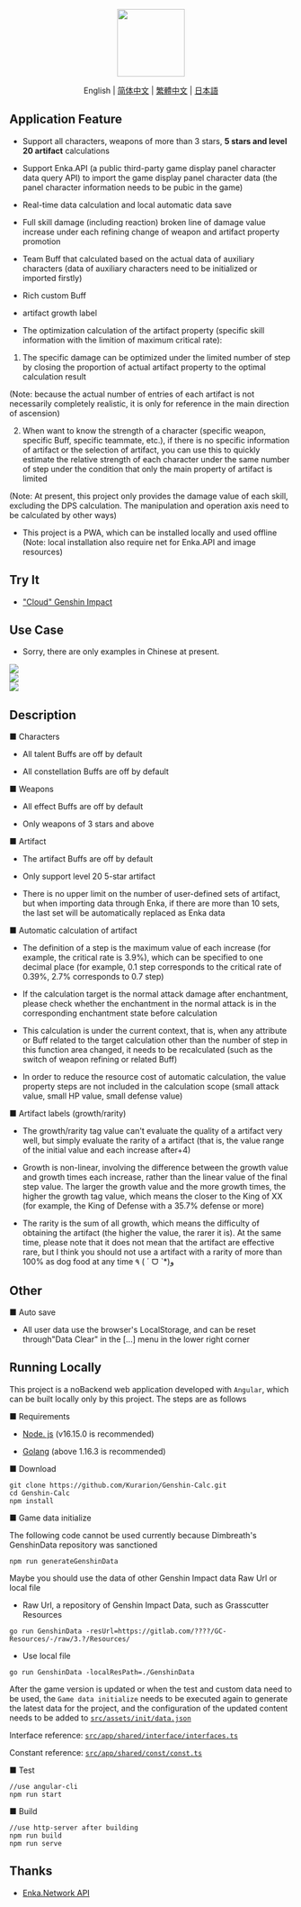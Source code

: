 
<p align="center">
    <img src="./logo-readme.png" height="120">
<p>


<p align="center">
    English | 
    <a href="https://github.com/Kurarion/Genshin-Calc/tree/main/README_CH_SIM.md">简体中文</a> | 
    <a href="https://github.com/Kurarion/Genshin-Calc/tree/main/README_CH_TRA.md">繁體中文</a> | 
    <a href="https://github.com/Kurarion/Genshin-Calc/tree/main/README_JP.md">日本語</a>
<p>

## Application Feature

+ Support all characters, weapons of more than 3 stars, **5 stars and level 20 artifact** calculations

+ Support Enka.API (a public third-party game display panel character data query API) to import the game display panel character data (the panel character information needs to be pubic in the game)

+ Real-time data calculation and local automatic data save

+ Full skill damage (including reaction) broken line of damage value increase under each refining change of weapon and artifact property promotion

+ Team Buff that calculated based on the actual data of auxiliary characters (data of auxiliary characters need to be initialized or imported firstly)

+ Rich custom Buff

+ artifact growth label

+ The optimization calculation of the artifact property (specific skill information with the limition of maximum critical rate):

1. The specific damage can be optimized under the limited number of step by closing the proportion of actual artifact property to the optimal calculation result

(Note: because the actual number of entries of each artifact is not necessarily completely realistic, it is only for reference in the main direction of ascension)

2. When want to know the strength of a character (specific weapon, specific Buff, specific teammate, etc.), if there is no specific information of artifact or the selection of artifact, you can use this to quickly estimate the relative strength of each character under the same number of step under the condition that only the main property of artifact is limited

(Note: At present, this project only provides the damage value of each skill, excluding the DPS calculation. The manipulation and operation axis need to be calculated by other ways)

+ This project is a PWA, which can be installed locally and used offline (Note: local installation also require net for Enka.API and image resources)

## Try It

+ <a href="https://genshin-calc.sirokuma.cc/" target="_blank">"Cloud" Genshin Impact</a>

## Use Case

+ Sorry, there are only examples in Chinese at present.
<div>
    <img src="./doc/new/anime_cn_sim_1.webp">
    <br>
    <img src="./doc/new/anime_cn_sim_2.webp">
    <br>
    <img src="./doc/new/anime_cn_sim_3.webp">
</div>

## Description

■ Characters

+ All talent Buffs are off by default

+ All constellation Buffs are off by default

■ Weapons

+ All effect Buffs are off by default

+ Only weapons of 3 stars and above

■ Artifact

+ The artifact Buffs are off by default

+ Only support level 20 5-star artifact

+ There is no upper limit on the number of user-defined sets of artifact, but when importing data through Enka, if there are more than 10 sets, the last set will be automatically replaced as Enka data

■ Automatic calculation of artifact

+ The definition of a step is the maximum value of each increase (for example, the critical rate is 3.9%), which can be specified to one decimal place (for example, 0.1 step corresponds to the critical rate of 0.39%, 2.7% corresponds to 0.7 step)

+ If the calculation target is the normal attack damage after enchantment, please check whether the enchantment in the normal attack is in the corresponding enchantment state before calculation

+ This calculation is under the current context, that is, when any attribute or Buff related to the target calculation other than the number of step in this function area changed, it needs to be recalculated (such as the switch of weapon refining or related Buff)

+ In order to reduce the resource cost of automatic calculation, the value property steps are not included in the calculation scope (small attack value, small HP value, small defense value)

■ Artifact labels (growth/rarity)

+ The growth/rarity tag value can't evaluate the quality of a artifact very well, but simply evaluate the rarity of a artifact (that is, the value range of the initial value and each increase after+4)

+ Growth is non-linear, involving the difference between the growth value and growth times each increase, rather than the linear value of the final step value. The larger the growth value and the more growth times, the higher the growth tag value, which means the closer to the King of XX (for example, the King of Defense with a 35.7% defense or more)

+ The rarity is the sum of all growth, which means the difficulty of obtaining the artifact (the higher the value, the rarer it is). At the same time, please note that it does not mean that the artifact are effective rare, but I think you should not use a artifact with a rarity of more than 100% as dog food at any time ٩ ( ˊ ᗜ ˋ*)و

## Other

■ Auto save

+ All user data use the browser's LocalStorage, and can be reset through"Data Clear" in the [...] menu in the lower right corner

## Running Locally

This project is a noBackend web application developed with `Angular`, which can be built locally only by this project. The steps are as follows

■ Requirements

+ <a href="https://nodejs.org/en/download/" target="_blank">Node. js</a> (v16.15.0 is recommended)

+ <a href="https://go.dev/dl/" target="_blank">Golang</a> (above 1.16.3 is recommended)

■ Download

```
git clone https://github.com/Kurarion/Genshin-Calc.git
cd Genshin-Calc
npm install
```
■ Game data initialize

The following code cannot be used currently because Dimbreath's GenshinData repository was sanctioned

```
npm run generateGenshinData
```

Maybe you should use the data of other Genshin Impact data Raw Url or local file

+ Raw Url, a repository of Genshin Impact Data, such as Grasscutter Resources
```
go run GenshinData -resUrl=https://gitlab.com/????/GC-Resources/-/raw/3.?/Resources/
```

+ Use local file
```
go run GenshinData -localResPath=./GenshinData
```

After the game version is updated or when the test and custom data need to be used, the `Game data initialize` needs to be executed again to generate the latest data for the project, and the configuration of the updated content needs to be added to <a href="https://github.com/Kurarion/Genshin-Calc/tree/main/src/assets/init/data.json" target="_blank">`src/assets/init/data.json`</a>

Interface reference: <a href="https://github.com/Kurarion/Genshin-Calc/tree/main/src/app/shared/interface/interface.ts" target="_blank">`src/app/shared/interface/interfaces.ts`</a>

Constant reference: <a href="https://github.com/Kurarion/Genshin-Calc/tree/main/src/app/shared/const/const.ts" target="_blank">`src/app/shared/const/const.ts`</a>

■ Test
```
//use angular-cli
npm run start
```
■ Build
```
//use http-server after building
npm run build
npm run serve
```

## Thanks
+ <a href="https://github.com/EnkaNetwork/API-docs/" target="_blank">Enka.Network API</a>